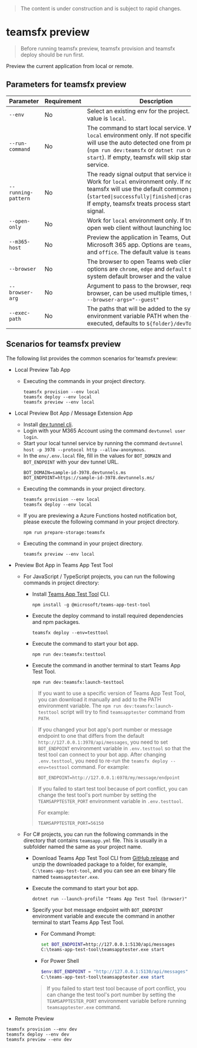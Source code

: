 > The content is under construction and is subject to rapid changes.

# teamsfx preview
> Before running teamsfx preview, teamsfx provision and teamsfx deploy should be run first.

Preview the current application from local or remote.

## Parameters for teamsfx preview
|Parameter|Requirement|Description|
|--|--|--|
|`--env`|No|Select an existing env for the project. The default value is `local`.|
|`--run-command`|No|The command to start local service. Work for `local` environment only. If not specified, teamsfx will use the auto detected one from project type (`npm run dev:teamsfx` or `dotnet run` or `func start`). If empty, teamsfx will skip starting local service.|
|`--running-pattern`|No|The ready signal output that service is launched. Work for `local` environment only. If not specified, teamsfx will use the default common pattern (`started\|successfully\|finished\|crashed\|failed`). If empty, teamsfx treats process start as ready signal.|
|`--open-only`|No|Work for `local` environment only. If true, directly open web client without launching local service.|
|`--m365-host`|No|Preview the application in Teams, Outlook or the Microsoft 365 app. Options are `teams`, `outlook` and `office`. The default value is `teams`.|
|`--browser`|No|The browser to open Teams web client. The options are `chrome`, `edge` and `default` such as system default browser and the value is `default`.|
|`--browser-arg`|No|Argument to pass to the browser, requires --browser, can be used multiple times, for example, `--browser-args="--guest"`|
|`--exec-path`| No | The paths that will be added to the system environment variable PATH when the command is executed, defaults to `${folder}/devTools/func`. |

## Scenarios for teamsfx preview
The following list provides the common scenarios for`teamsfx preview:
- Local Preview Tab App
  - Executing the commands in your project directory.
    ```shell
    teamsfx provision --env local
    teamsfx deploy --env local
    teamsfx preview --env local
    ```

- Local Preview Bot App / Message Extension App
  - Install [dev tunnel cli](https://aka.ms/teamsfx-install-dev-tunnel).
  - Login with your M365 Account using the command `devtunnel user login`.
  - Start your local tunnel service by running the command `devtunnel host -p 3978 --protocol http --allow-anonymous`.
  - In the `env/.env.local` file, fill in the values for `BOT_DOMAIN` and `BOT_ENDPOINT` with your dev tunnel URL.
    ```
    BOT_DOMAIN=sample-id-3978.devtunnels.ms
    BOT_ENDPOINT=https://sample-id-3978.devtunnels.ms/
    ```
  - Executing the commands in your project directory.
    ```shell
    teamsfx provision --env local
    teamsfx deploy --env local
    ```
  - If you are previewing a Azure Functions hosted notification bot, please execute the following command in your project directory.
    ```shell
    npm run prepare-storage:teamsfx
    ```
  - Executing the command in your project directory.
    ```shell
    teamsfx preview --env local
    ```

- Preview Bot App in Teams App Test Tool
  - For JavaScript / TypeScript projects, you can run the following commands in project directory:
    - Install [Teams App Test Tool](https://www.npmjs.com/package/@microsoft/teams-app-test-tool) CLI.
      ```
      npm install -g @microsoft/teams-app-test-tool
      ```
    - Execute the deploy command to install required dependencies and npm packages.
      ```
      teamsfx deploy --env=testtool
      ```
    - Execute the command to start your bot app.
      ```
      npm run dev:teamsfx:testtool
      ```
    - Execute the command in another terminal to start Teams App Test Tool.
      ```
      npm run dev:teamsfx:launch-testtool
      ```

    > If you want to use a specific version of Teams App Test Tool, you can download it manually and add to the PATH environment variable. The `npm run dev:teamsfx:launch-testtool` script will try to find `teamsapptester` command from `PATH`.
    
    > If you changed your bot app's port number or message endpoint to one that differs from the default `http://127.0.0.1:3978/api/messages`, you need to set `BOT_ENDPOINT` environment variable in `.env.testtool` so that the test tool can connect to your bot app. After changing `.env.testtool`, you need to re-run the `teamsfx deploy --env=testtool` command. For example:
    > ```
    > BOT_ENDPOINT=http://127.0.0.1:6978/my/message/endpoint
    > ```
    
    > If you failed to start test tool because of port conflict, you can change the test tool's port number by setting the `TEAMSAPPTESTER_PORT` environment variable in `.env.testtool`.
    >
    > For example:
    > ```
    > TEAMSAPPTESTER_PORT=56150
    > ```

  - For C# projects, you can run the following commands in the directory that contains `teamsapp.yml` file. This is usually in a subfolder named the same as your project name.
    - Download Teams App Test Tool CLI from [GitHub release](https://github.com/OfficeDev/TeamsFx/releases?q=teams-app-test-tool&expanded=true) and unzip the downloaded package to a folder, for example, `C:\teams-app-test-tool`, and you can see an exe binary file named `teamsapptester.exe`.
    - Execute the command to start your bot app.
      ```
      dotnet run --launch-profile "Teams App Test Tool (browser)"
      ```
    - Specify your bot message endpoint with `BOT_ENDPOINT` environment variable and execute the command in another terminal to start Teams App Test Tool.
      - For Command Prompt:
        ```cmd
        set BOT_ENDPOINT=http://127.0.0.1:5130/api/messages
        C:\teams-app-test-tool\teamsapptester.exe start
        ```

      - For Power Shell
        ```powershell
        $env:BOT_ENDPOINT = "http://127.0.0.1:5130/api/messages"
        C:\teams-app-test-tool\teamsapptester.exe start
        ```

      > If you failed to start test tool because of port conflict, you can change the test tool's port number by setting the `TEAMSAPPTESTER_PORT` environment variable before running `teamsapptester.exe` command.

- Remote Preview
```shell
teamsfx provision --env dev
teamsfx deploy --env dev
teamsfx preview --env dev
```
